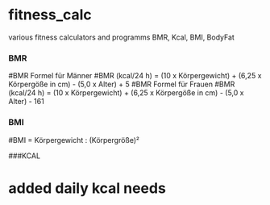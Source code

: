 # fitness_calc
various fitness calculators and programms
BMR, Kcal, BMI, BodyFat

### BMR
#BMR Formel für Männer
#BMR (kcal/24 h) = (10 x Körpergewicht) + (6,25 x Körpergöße in cm) - (5,0 x Alter) + 5
#BMR Formel für Frauen
#BMR (kcal/24 h) = (10 x Körpergewicht) + (6,25 x Körpergöße in cm) - (5,0 x Alter) - 161


### BMI
#BMI = Körpergewicht : (Körpergröße)²

###KCAL
# added daily kcal needs

